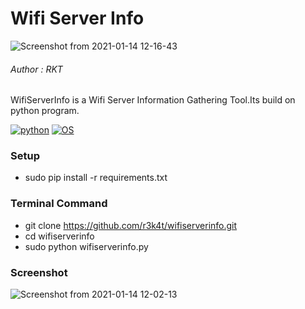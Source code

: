 

# Wifi Server Info

![Screenshot from 2021-01-14 12-16-43](https://user-images.githubusercontent.com/69615463/104553178-679d1c00-5664-11eb-853d-0cc06c03a31d.png)

<h6>Author : RKT</h6>

WifiServerInfo is a Wifi Server Information Gathering Tool.Its build on python program.

[![python](https://img.shields.io/badge/python-2.7-brightgreen.svg)](https://www.python.org/downloads/release/python/)
[![OS](https://img.shields.io/badge/Tested%20On-Linux-brightgreen.svg)](https://en.wikipedia.org/wiki/Linux)

### Setup ###

+ sudo pip install -r requirements.txt

### Terminal Command ###

+ git clone https://github.com/r3k4t/wifiserverinfo.git
+ cd wifiserverinfo
+ sudo python wifiserverinfo.py

### Screenshot ###

![Screenshot from 2021-01-14 12-02-13](https://user-images.githubusercontent.com/69615463/104553252-8a2f3500-5664-11eb-9332-d965343dc063.png)

